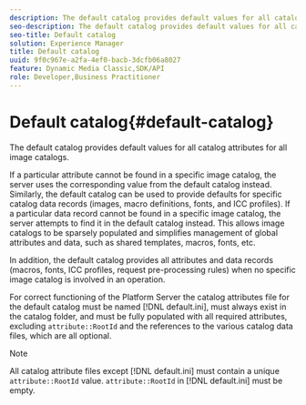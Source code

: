```yaml
---
description: The default catalog provides default values for all catalog attributes for all image catalogs.
seo-description: The default catalog provides default values for all catalog attributes for all image catalogs.
seo-title: Default catalog
solution: Experience Manager
title: Default catalog
uuid: 9f0c967e-a2fa-4ef0-bacb-3dcfb06a8027
feature: Dynamic Media Classic,SDK/API
role: Developer,Business Practitioner
---
```


# Default catalog{#default-catalog}

The default catalog provides default values for all catalog attributes for all image catalogs.

If a particular attribute cannot be found in a specific image catalog, the server uses the corresponding value from the default catalog instead. Similarly, the default catalog can be used to provide defaults for specific catalog data records (images, macro definitions, fonts, and ICC profiles). If a particular data record cannot be found in a specific image catalog, the server attempts to find it in the default catalog instead. This allows image catalogs to be sparsely populated and simplifies management of global attributes and data, such as shared templates, macros, fonts, etc.

In addition, the default catalog provides all attributes and data records (macros, fonts, ICC profiles, request pre-processing rules) when no specific image catalog is involved in an operation.

For correct functioning of the Platform Server the catalog attributes file for the default catalog must be named [!DNL default.ini], must always exist in the catalog folder, and must be fully populated with all required attributes, excluding `attribute::RootId` and the references to the various catalog data files, which are all optional.

>[!NOTE]
>
>All catalog attribute files except [!DNL default.ini] must contain a unique `attribute::RootId` value. `attribute::RootId` in [!DNL default.ini] must be empty.

